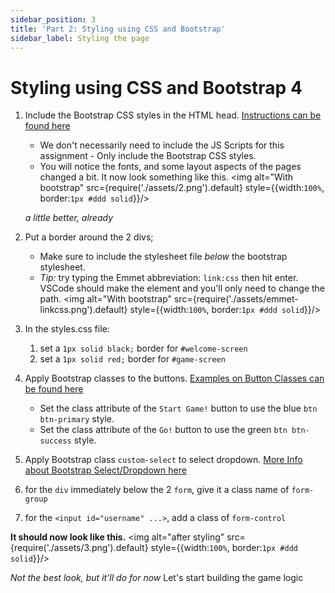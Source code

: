 ```yaml
---
sidebar_position: 3
title: 'Part 2: Styling using CSS and Bootstrap'
sidebar_label: Styling the page
---
```

# Styling using CSS and Bootstrap 4 
1. Include the Bootstrap CSS styles in the HTML head. [Instructions can be found here](https://getbootstrap.com/docs/4.0/getting-started/introduction/#css)
    * We don't necessarily need to include the JS Scripts for this assignment - Only include the Bootstrap CSS styles.
    * You will notice the fonts, and some layout aspects of the pages changed a bit. It now look something like this.
    <img alt="With bootstrap" src={require('./assets/2.png').default} style={{width:`100%`, border:`1px #ddd solid`}}/>

    *a little better, already*

2. Put a border around the 2 divs;
    * Make sure to include the stylesheet file *below* the bootstrap stylesheet.
    * *Tip:* try typing the Emmet abbreviation: `link:css` then hit enter. VSCode should make the element and you'll only need to change the path.
        <img alt="With bootstrap" src={require('./assets/emmet-linkcss.png').default} style={{width:`100%`, border:`1px #ddd solid`}}/>

3. In the styles.css file:
    1. set a `1px solid black;` border for `#welcome-screen`
    2. set a `1px solid red;` border for `#game-screen`

5. Apply Bootstrap classes to the buttons. [Examples on Button Classes can be found here](https://getbootstrap.com/docs/4.0/components/buttons/)
    * Set the class attribute of the `Start Game!` button to use the blue `btn btn-primary` style.
    * Set the class attribute of the `Go!` button to use the green `btn btn-success` style.

6. Apply Bootstrap class `custom-select` to select dropdown. [More Info about Bootstrap Select/Dropdown here](https://getbootstrap.com/docs/4.0/components/forms/#select-menu)

7. for the `div` immediately below the 2 `form`, give it a class name of `form-group`

8. for the `<input id="username" ...>`, add a class of `form-control`

**It should now look like this.**
<img alt="after styling" src={require('./assets/3.png').default} style={{width:`100%`, border:`1px #ddd solid`}}/>

*Not the best look, but it'll do for now*
Let's start building the game logic
